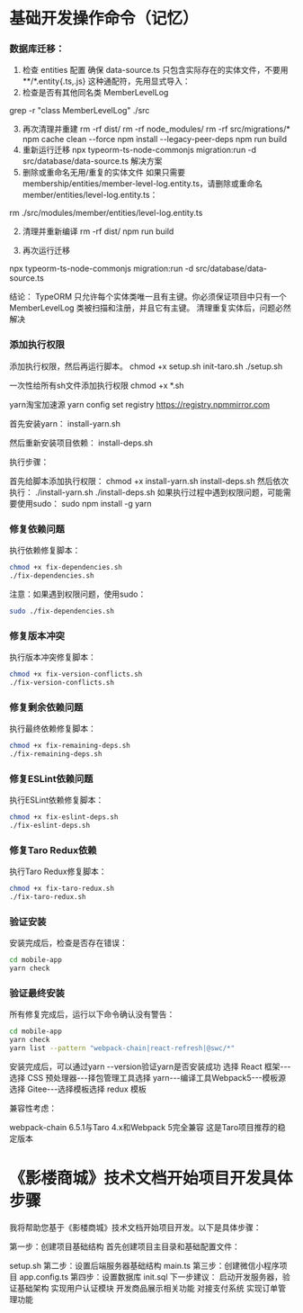 # 基础开发操作命令（记忆）
###  数据库迁移：
1. 检查 entities 配置
确保 data-source.ts 只包含实际存在的实体文件，不要用 **/*.entity{.ts,.js} 这种通配符，先用显式导入：
2. 检查是否有其他同名类  MemberLevelLog

grep -r "class MemberLevelLog" ./src

3. 再次清理并重建
rm -rf dist/
rm -rf node_modules/
rm -rf src/migrations/*
npm cache clean --force
npm install --legacy-peer-deps
npm run build
4. 重新运行迁移
npx typeorm-ts-node-commonjs migration:run -d src/database/data-source.ts
解决方案
1. 删除或重命名无用/重复的实体文件
如果只需要 membership/entities/member-level-log.entity.ts，请删除或重命名 member/entities/level-log.entity.ts：


rm ./src/modules/member/entities/level-log.entity.ts

2. 清理并重新编译
rm -rf dist/
npm run build

3. 再次运行迁移

npx typeorm-ts-node-commonjs migration:run -d src/database/data-source.ts

结论：
TypeORM 只允许每个实体类唯一且有主键。你必须保证项目中只有一个 MemberLevelLog 类被扫描和注册，并且它有主键。
清理重复实体后，问题必然解决


###  添加执行权限
添加执行权限，然后再运行脚本。
chmod +x setup.sh init-taro.sh
./setup.sh

一次性给所有sh文件添加执行权限
chmod +x *.sh

yarn淘宝加速源
yarn config set registry https://registry.npmmirror.com

首先安装yarn：
install-yarn.sh

然后重新安装项目依赖：
install-deps.sh

执行步骤：

首先给脚本添加执行权限：
chmod +x install-yarn.sh install-deps.sh
然后依次执行：
./install-yarn.sh
./install-deps.sh
如果执行过程中遇到权限问题，可能需要使用sudo：
sudo npm install -g yarn

### 修复依赖问题
执行依赖修复脚本：
```bash
chmod +x fix-dependencies.sh
./fix-dependencies.sh
```

注意：如果遇到权限问题，使用sudo：
```bash
sudo ./fix-dependencies.sh
```

### 修复版本冲突
执行版本冲突修复脚本：
```bash
chmod +x fix-version-conflicts.sh
./fix-version-conflicts.sh
```

### 修复剩余依赖问题
执行最终依赖修复脚本：
```bash
chmod +x fix-remaining-deps.sh
./fix-remaining-deps.sh
```

### 修复ESLint依赖问题
执行ESLint依赖修复脚本：
```bash
chmod +x fix-eslint-deps.sh
./fix-eslint-deps.sh
```

### 修复Taro Redux依赖
执行Taro Redux修复脚本：
```bash
chmod +x fix-taro-redux.sh
./fix-taro-redux.sh
```

### 验证安装
安装完成后，检查是否存在错误：
```bash
cd mobile-app
yarn check
```

### 验证最终安装
所有修复完成后，运行以下命令确认没有警告：
```bash
cd mobile-app
yarn check
yarn list --pattern "webpack-chain|react-refresh|@swc/*"
```

安装完成后，可以通过yarn --version验证yarn是否安装成功
选择 React 框架---选择 CSS 预处理器---择包管理工具选择 yarn---编译工具Webpack5---模板源选择 Gitee---选择模板选择 redux 模板

兼容性考虑：

webpack-chain 6.5.1与Taro 4.x和Webpack 5完全兼容
这是Taro项目推荐的稳定版本
# 《影楼商城》技术文档开始项目开发具体步骤

我将帮助您基于《影楼商城》技术文档开始项目开发。以下是具体步骤：

第一步：创建项目基础结构
首先创建项目主目录和基础配置文件：

setup.sh
第二步：设置后端服务器基础结构
main.ts
第三步：创建微信小程序项目
app.config.ts
第四步：设置数据库
init.sql
下一步建议：
启动开发服务器，验证基础架构
实现用户认证模块
开发商品展示相关功能
对接支付系统
实现订单管理功能